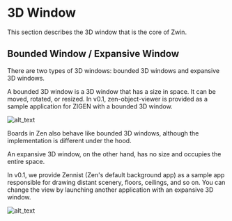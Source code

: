 # 3D Window

This section describes the 3D window that is the core of Zwin.


## Bounded Window / Expansive Window

There are two types of 3D windows: bounded 3D windows and expansive 3D windows.

A bounded 3D window is a 3D window that has a size in space. It can be moved, rotated, or resized.
In v0.1, zen-object-viewer is provided as a sample application for ZIGEN with a bounded 3D window.


![alt_text](image1.png "image_tooltip")


Boards in Zen also behave like bounded 3D windows, although the implementation is different under the hood.

An expansive 3D window, on the other hand, has no size and occupies the entire space.

In v0.1, we provide Zennist (Zen's default background app) as a sample app responsible for drawing distant scenery, floors, ceilings, and so on. You can change the view by launching another application with an expansive 3D window.


![alt_text](image2.png "image_tooltip")

